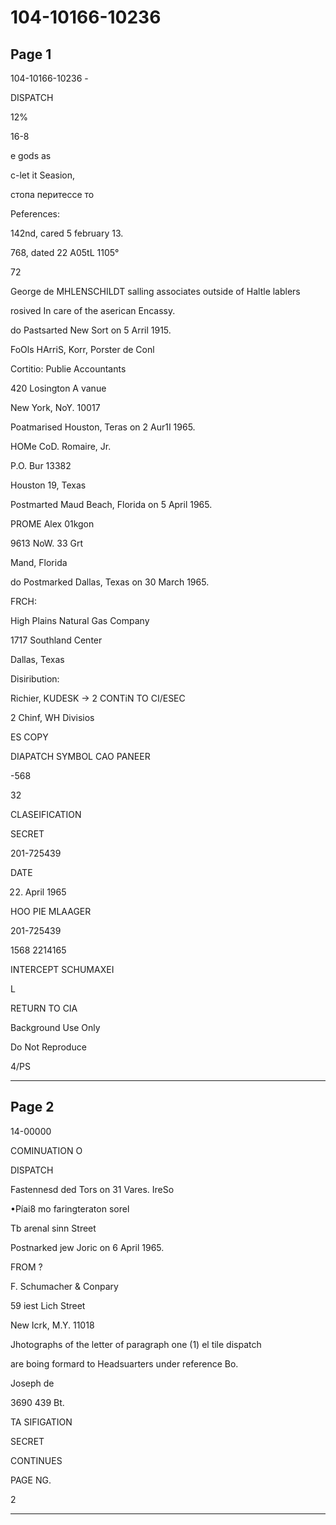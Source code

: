 # 104-10166-10236

## Page 1

104-10166-10236 -

DISPATCH

12%

16-8

e gods as

c-let it Seasion,

стопа перитессе то

Peferences:

142nd, cared 5 february 13.

768, dated 22 A05tL 1105°

72

George de MHLENSCHILDT salling associates outside of Haltle lablers

rosived In care of the aserican Encassy.

do Pastsarted New Sort on 5 Arril 1915.

FoOls HArriS, Korr, Porster de Conl

Cortitio: Publie Accountants

420 Losington A vanue

New York, NoY. 10017

Poatmarised Houston, Teras on 2 Aur1I 1965.

HOMe CoD. Romaire, Jr.

P.O. Bur 13382

Houston 19, Texas

Postmarted Maud Beach, Florida on 5 April 1965.

PROME Alex 01kgon

9613 NoW. 33 Grt

Mand, Florida

do Postmarked Dallas, Texas on 30 March 1965.

FRCH:

High Plains Natural Gas Company

1717 Southland Center

Dallas, Texas

Disiribution:

Richier, KUDESK → 2 CONTiN TO CI/ESEC

2 Chinf, WH Divisios

ES COPY

DIAPATCH SYMBOL CAO PANEER

-568

32

CLASEIFICATION

SECRET

201-725439

DATE

22. April 1965

HOO PIE MLAAGER

201-725439

1568 2214165

INTERCEPT SCHUMAXEI

L

RETURN TO CIA

Background Use Only

Do Not Reproduce

4/PS

---

## Page 2

14-00000

COMINUATION O

DISPATCH

Fastennesd ded Tors on 31 Vares. IreSo

•Píai8 mo faringteraton sorel

Tb arenal sinn Street

Postnarked jew Joric on 6 April 1965.

FROM ?

F. Schumacher & Conpary

59 iest Lich Street

New Icrk, M.Y. 11018

Jhotographs of the letter of paragraph one (1) el tile dispatch

are boing formard to Headsuarters under reference Bo.

Joseph de

3690 439 Bt.

TA SIFIGATION

SECRET

CONTINUES

PAGE NG.

2

---

